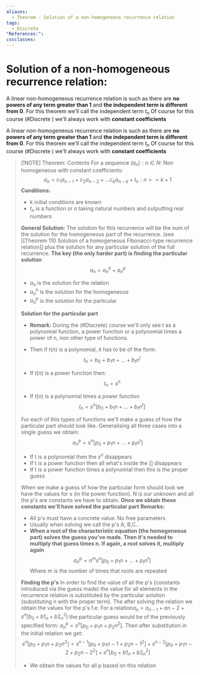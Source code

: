 ```yaml
---
aliases:
  - Theorem - Solution of a non-homogeneous recurrence relation
tags:
  - Discrete
"References:": 
cssclasses:
---
```

# Solution of a non-homogeneous recurrence relation: 

A linear non-homogeneous recurrence relation is such as there are **no powers of any term greater than 1** and **the independent term is different from 0**. For this theorem we'll call the independent term $t_n$
Of course for this course (#Discrete ) we'll always work with **constant coefficients**

A linear non-homogeneous recurrence relation is such as there are **no powers of any term greater than 1** and **the independent term is different from 0**. For this theorem we'll call the independent term $t_n$
Of course for this course (#Discrete ) we'll always work with **constant coefficients**

 
> [!NOTE] Theorem:
> Contents
>  For a sequence $(a_n): n\in N$: Non homogeneous with constant coefficients: 
$$
a_n = c_1 a_{n-1} + c_2 a_{n-2}+...c_k a_{n-k} + t_n: n>= k +1
$$
>**Conditions:**
>+ k initial conditions are known
>+ $t_n$ is a function  or n taking natural numbers and outputting real numbers
>
>**General Solution:**
>The solution for this recurrence will be the sum of the solution for the homogeneous part of the recurrence. (see [[Theorem 110 Solution of a homogeneous Fibonacci-type recurrence relation]] plus the solution for any particular solution of the full recurrence. **The key (the only harder part) is finding the particular solution**
>$$
>a_n =a_n^h + a_n^p 
>$$
>+ $a_n$ is the solution for the relation 
>+ $a_n^h$ is the solution for the homogeneous 
>+ $a_n^p$ is the solution for the particular
>
>**Solution for the particular part**
>+ **Remark:** During the (#Discrete)  course we'll only see t as a polynomial function, a power function or a polynomial times a power  of n, non other type of functions. 
>  
>  + Then if $t(n)$ is a polynomial, it has to be of the form: 
> $$
>  t_n = b_0 + b_1n + ...+ b_tn^t
>$$
>+ If $t(n)$ is a power function then: 
>$$
> t_n = s^n
>$$
>+ If $t(n)$ is a polynomial times a power function
>$$
>t_n = s^n[b_0 + b_1n + ...+ b_tn^t]
>$$
>
>For each of this types of functions we'll make a guess of how the particular part should  look like. Generalising all three cases into a single guess we obtain: 
$$
a^p_n = s^n [p_0 + p_1n + ... + p_tn^t]
$$
>+ If t is a polynomial then the $s^n$ disappears 
>+ If t is a power function then all what's inside the [] disappears
>+ If t is a power function times a polynomial then this is the proper guess
>
>When we make a guess of how the particular form should look we have the values for s (in the power function). N is our unknown and all the p's are constants we have to obtain. **Once we obtain these constants we'll have solved the particular part** 
>**Remarks:**
>+ All p's must have a concrete value. No free parameters
>+ Usually when solving we call the p's A, B,C..
>+ **When a root of the characteristic equation (the homogeneous part) solves the guess you've made. Then it's needed to multiply that guess times n. If again, a root solves it, multiply again**
>$$
>a^p_n = n^m s^n [p_0 + p_1n + ... + p_tn^t]
>$$
>Where m is the number of times that roots are repeated
>
>**Finding the p's**
>In order to find the value of all the p's (constants introduced via the guess made) the value for all elements in the recurrence relation is substituted by the particular solution (substituting n with the proper term). The after solving the relation we obtain the values for the p's
>f.e: For a relation$a_n = a_{n-1} + a{n-2} + s^n[b_0 + b1_n + b2_n^2]$  the particular guess would be of the previously specified form: $a^p_n = s^n[p_0 + p_1n + p_2n^2]$. Then after substitution in the initial relation we get: 
>$$
>s^n[p_0 + p_1n + p_2n^2] = s^{n-1}[p_0 + p_1{n-1} + p_2{n-1}^2] + s^{n-2}[p_0 + p_1{n-2} + p_2{n-2}^2]+ s^n[b_0 + b1_n + b2_n^2]
>$$
>+ We obtain the values for all p based on this relation
